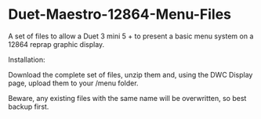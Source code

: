 # Duet-Maestro-12864-Menu-Files
A set of files to allow a Duet 3 mini 5 + to present a basic menu system on a 12864 reprap graphic display.

Installation:

Download the complete set of files, unzip them and, using the DWC Display page, upload them to your /menu folder.

Beware, any existing files with the same name will be overwritten, so best backup first.
